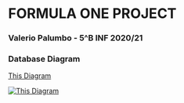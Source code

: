 # FORMULA ONE PROJECT
### Valerio Palumbo - 5^B INF 2020/21

### Database Diagram

[This Diagram](https://i.imgur.com/vrdH3Z5.png)

<a href="https://imgur.com/vrdH3Z5"><img src="https://i.imgur.com/vrdH3Z5.png" title="This Diagram" /></a>